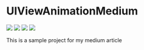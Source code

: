 # UIViewAnimationMedium
<p align="left">
    <img src="https://img.shields.io/badge/XCode-13-red.svg" />
    <img src="https://img.shields.io/badge/ios-14.0+-blue.svg" />
    <img src="https://img.shields.io/badge/Swift-5.5-brightgreen.svg" />
    <a href="https://github.com/kyaw-codes/MusicBox/blob/master/LICENSE">
        <img src="https://img.shields.io/badge/license-MIT-brightgreen.svg" />
    </a>
</p>

This is a sample project for my medium article
